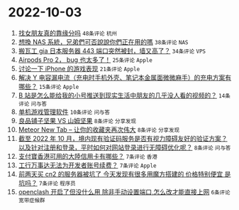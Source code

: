 # 2022-10-03

1. [找女朋友真的靠缘分吗](https://www.v2ex.com/t/884447) `48条评论` `杭州`
1. [想換 NAS 系統，兄弟們可否說說你們正在用的嗎](https://www.v2ex.com/t/884464) `38条评论` `NAS`
1. [搬瓦工 gia 日本服务器 443 端口突然被封，墙又高了？](https://www.v2ex.com/t/884476) `34条评论` `VPS`
1. [Airpods Pro 2， bug 也太多了！](https://www.v2ex.com/t/884461) `25条评论` `Apple`
1. [讨论一下 iPhone 的游戏表现](https://www.v2ex.com/t/884465) `21条评论` `Apple`
1. [解决 Y 电容漏电流（充电时手机外壳、笔记本金属面微微麻手）的充电方案有哪些？](https://www.v2ex.com/t/884451) `15条评论` `Apple`
1. [B 站是怎么能给我的小号推送到现实生活中朋友的几乎没人看的视频的？](https://www.v2ex.com/t/884442) `14条评论` `问与答`
1. [单机游戏管理软件](https://www.v2ex.com/t/884439) `10条评论` `问与答`
1. [良品铺子坚果 VS 山姆坚果](https://www.v2ex.com/t/884485) `8条评论` `分享发现`
1. [Meteor New Tab – 让你的收藏夹再次伟大](https://www.v2ex.com/t/884452) `8条评论` `分享发现`
1. [截至 2022 年 10 月，境内现有验证码服务是否有视力障碍友好的验证方案？以及针对注册和登录，平时如何对网站登录进行无障碍优化呢？](https://www.v2ex.com/t/884446) `8条评论` `问与答`
1. [支付寶香港可用的大陸信用卡有哪些？](https://www.v2ex.com/t/884484) `7条评论` `香港`
1. [工行万事达无法为开发者账号续费？](https://www.v2ex.com/t/884460) `7条评论` `Apple`
1. [前两天买 cn2 的服务器被坑了 今天发现有很多用魔方搭建的 价格特别便宜 是坑吗？](https://www.v2ex.com/t/884457) `7条评论` `程序员`
1. [openclash 开启了但没什么用 除非手动设置端口,怎么改才能直接上网](https://www.v2ex.com/t/884468) `6条评论` `宽带症候群`
